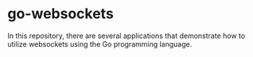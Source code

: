 # go-websockets
In this repository, there are several applications that demonstrate how to utilize websockets using the Go programming language.
